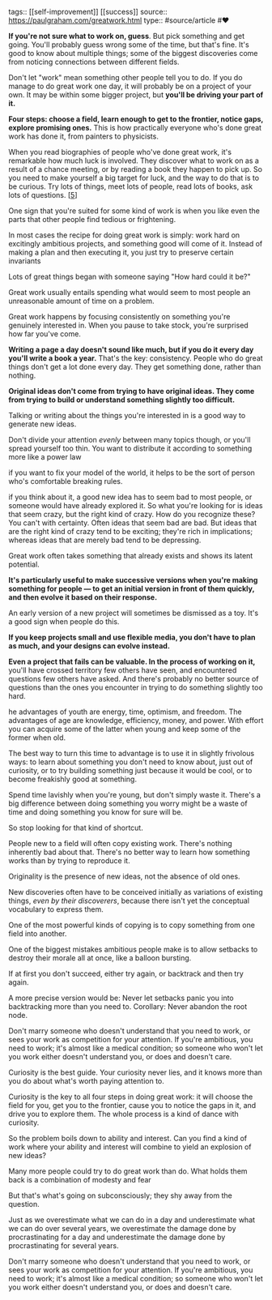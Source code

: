 tags:: [[self-improvement]] [[success]]
source:: https://paulgraham.com/greatwork.html
type:: #source/article #❤️

**If you're not sure what to work on, guess**. But pick something and get going. You'll probably guess wrong some of the time, but that's fine. It's good to know about multiple things; some of the biggest discoveries come from noticing connections between different fields.

Don't let "work" mean something other people tell you to do. If you do manage to do great work one day, it will probably be on a project of your own. It may be within some bigger project, but **you'll be driving your part of it.**

**Four steps: choose a field, learn enough to get to the frontier, notice gaps, explore promising ones.** This is how practically everyone who's done great work has done it, from painters to physicists.

When you read biographies of people who've done great work, it's remarkable how much luck is involved. They discover what to work on as a result of a chance meeting, or by reading a book they happen to pick up. So you need to make yourself a big target for luck, and the way to do that is to be curious. Try lots of things, meet lots of people, read lots of books, ask lots of questions. \[[5](https://paulgraham.com/#f5n)\]

One sign that you're suited for some kind of work is when you like even the parts that other people find tedious or frightening.

In most cases the recipe for doing great work is simply: work hard on excitingly ambitious projects, and something good will come of it. Instead of making a plan and then executing it, you just try to preserve certain invariants

Lots of great things began with someone saying "How hard could it be?"

Great work usually entails spending what would seem to most people an unreasonable amount of time on a problem.

Great work happens by focusing consistently on something you're genuinely interested in. When you pause to take stock, you're surprised how far you've come.

**Writing a page a day doesn't sound like much, but if you do it every day you'll write a book a year.** That's the key: consistency. People who do great things don't get a lot done every day. They get something done, rather than nothing.

**Original ideas don't come from trying to have original ideas. They come from trying to build or understand something slightly too difficult.**

Talking or writing about the things you're interested in is a good way to generate new ideas.

Don't divide your attention *evenly* between many topics though, or you'll spread yourself too thin. You want to distribute it according to something more like a power law


if you want to fix your model of the world, it helps to be the sort of person who's comfortable breaking rules.

if you think about it, a good new idea has to seem bad to most people, or someone would have already explored it. So what you're looking for is ideas that seem crazy, but the right kind of crazy. How do you recognize these? You can't with certainty. Often ideas that seem bad are bad. But ideas that are the right kind of crazy tend to be exciting; they're rich in implications; whereas ideas that are merely bad tend to be depressing.

Great work often takes something that already exists and shows its latent potential.

**It's particularly useful to make successive versions when you're making something for people — to get an initial version in front of them quickly, and then evolve it based on their response.**

An early version of a new project will sometimes be dismissed as a toy. It's a good sign when people do this.

**If you keep projects small and use flexible media, you don't have to plan as much, and your designs can evolve instead.**

**Even a project that fails can be valuable. In the process of working on it,** you'll have crossed territory few others have seen, and encountered questions few others have asked. And there's probably no better source of questions than the ones you encounter in trying to do something slightly too hard.

he advantages of youth are energy, time, optimism, and freedom. The advantages of age are knowledge, efficiency, money, and power. With effort you can acquire some of the latter when young and keep some of the former when old.

The best way to turn this time to advantage is to use it in slightly frivolous ways: to learn about something you don't need to know about, just out of curiosity, or to try building something just because it would be cool, or to become freakishly good at something.

Spend time lavishly when you're young, but don't simply waste it. There's a big difference between doing something you worry might be a waste of time and doing something you know for sure will be.


So stop looking for that kind of shortcut.

People new to a field will often copy existing work. There's nothing inherently bad about that. There's no better way to learn how something works than by trying to reproduce it.

Originality is the presence of new ideas, not the absence of old ones.

New discoveries often have to be conceived initially as variations of existing things, *even by their discoverers*, because there isn't yet the conceptual vocabulary to express them.

One of the most powerful kinds of copying is to copy something from one field into another.

One of the biggest mistakes ambitious people make is to allow setbacks to destroy their morale all at once, like a balloon bursting.



If at first you don't succeed, either try again, or backtrack and then try again.

A more precise version would be: Never let setbacks panic you into backtracking more than you need to. Corollary: Never abandon the root node.

Don't marry someone who doesn't understand that you need to work, or sees your work as competition for your attention. If you're ambitious, you need to work; it's almost like a medical condition; so someone who won't let you work either doesn't understand you, or does and doesn't care.


Curiosity is the best guide. Your curiosity never lies, and it knows more than you do about what's worth paying attention to.

Curiosity is the key to all four steps in doing great work: it will choose the field for you, get you to the frontier, cause you to notice the gaps in it, and drive you to explore them. The whole process is a kind of dance with curiosity.

So the problem boils down to ability and interest. Can you find a kind of work where your ability and interest will combine to yield an explosion of new ideas?

Many more people could try to do great work than do. What holds them back is a combination of modesty and fear



But that's what's going on subconsciously; they shy away from the question.

Just as we overestimate what we can do in a day and underestimate what we can do over several years, we overestimate the damage done by procrastinating for a day and underestimate the damage done by procrastinating for several years.

Don't marry someone who doesn't understand that you need to work, or sees your work as competition for your attention. If you're ambitious, you need to work; it's almost like a medical condition; so someone who won't let you work either doesn't understand you, or does and doesn't care.